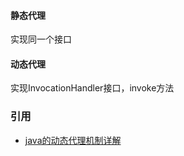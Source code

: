 #### 静态代理
实现同一个接口

#### 动态代理
实现InvocationHandler接口，invoke方法

### 引用
* [java的动态代理机制详解](http://www.cnblogs.com/xiaoluo501395377/p/3383130.html)

